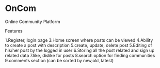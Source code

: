 # OnCom
Online Community Platform


Features

1.Register, login page
3.Home screen where posts can be viewed
4.Ability to create a post with description
5.create, update, delete post
5.Editing of  his/her post by the logged in user
6.Storing all the post related and sign up related data
7.like, dislike for posts
8.search option for finding communities
9.comments section (can be sorted by new,old, latest)

